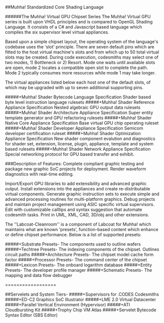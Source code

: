 ##Muhha! Standardized Core Shading Language

######The Muhha! Virtual GPU Chipset Series
The Muhha! Virtual GPU series is built upon VHDL principles and is compared to OpenGL Shading Language. It consists of a C# and Javascript based language which compiles the six supervisor level virtual appliances. 

Based upon a simple chipset layout, the operating system of the language's codebase uses the 'slot' principle. There are seven default pins which are fitted to the host virtual machine's slots and from which up to 50 total virtual slots may be created. During code execution, codesmiths may select one of two modes, 1) Bottleneck or 2) Resort. Mode one waits until available slots are open, mode 2 locates a compatible open slot to complete the path. Mode 2 typically consumes more resources while mode 1 may take longer. 

The virtual appliances listed below each host one of the default slots, of which may be upgraded with up to seven additional supporting pins.

#####+Muhha! Shader Bytecode Language Specification
Shader based byte level instruction language rulesets
#####+Muhha! Shader Reference Appliance Specification
Nested algebraic GPU output data rulesets
#####+Muhha! Shader Architecture Appliance Specification
Super entity template generator and GPU refactoring rulesets
#####+Muhha! Shader Native Core Appliance Specification
Base virtual GPU chip operating ruleset
#####+Muhha! Shader Developer Appliance Specification
Semicom developer certification ruleset
#####+Muhha! Shader Optimization Appliance Specification
New shader component evalution and diagnostics for shader set, extension, license, plugin, appliance, template and  system based rulesets
#####+Muhha! Shader Network Appliance Specification
Special networking protocol for GPU based transfer and exhibit.

###Description of Features:
Complete compliant graphic testing and package new graphic SoC projects for deployment. Render waveform diagnostics with real-time editing.

 Import/Export GPU libraries to add extensibility and advanced graphic output.
 Install extensions into the appliances and create re-distributable virtual components.
 Generate graphic instruction sets to execute simple and advanced processing routines for multi-platform graphics.
 Debug projects and maintain project management using ASIC specific virtual  supervisors. 
 Edit with customizable calltips and syntax suggestion that automate codesmith tasks.
 Print in UML, XML, CAD, 3D/obj and other extensions.

The ''Labcoat-Cleanroom'' is a component of Labcoat for Muhha! which maintains what are known 'presets', function-based content which enhance or define chipset performance. Below is a list of supported presets:

#####+Substrate Presets- 
The components used to outline wafers
#####+Techtree Presets- 
The indexing components of the chipset. Outlines circuit paths
#####+Architecture Presets- 
The chipset model cache form factor
#####+Processor Presets- 
The command center of the chipset
#####+Lexicon Presets- 
The onboard logarithm database
#####+Entity Presets- 
The developer profile manager
#####+Schematic Presets- 
The mapping and data flow debugger

==================

##Servelets and System Tiers-
#####+Supervisors for .CODES Codesmiths
#####+ED-C2 Graphics SoC Illustrator
#####+LME 2.0 Virtual Datacenter 
#####+Parallel Vertical Environment (Hypervisor)
#####+ATI Cloudbursting Kit
#####+Trophy Chip VM Atlas
#####+Servelet Bytecode Syntax Editor (SBS Editor)
